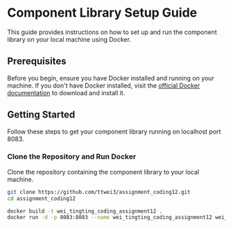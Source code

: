 # Component Library Setup Guide

This guide provides instructions on how to set up and run the component library on your local machine using Docker.

## Prerequisites

Before you begin, ensure you have Docker installed and running on your machine. If you don't have Docker installed, visit the [official Docker documentation](https://docs.docker.com/get-docker/) to download and install it.

## Getting Started

Follow these steps to get your component library running on localhost port 8083.

### Clone the Repository and Run Docker

Clone the repository containing the component library to your local machine.

```bash
git clone https://github.com/ttwei3/assignment_coding12.git
cd assignment_coding12

docker build -t wei_tingting_coding_assignment12 .
docker run -d -p 8083:8083 --name wei_tingting_coding_assignment12 wei_tingting_coding_assignment12




